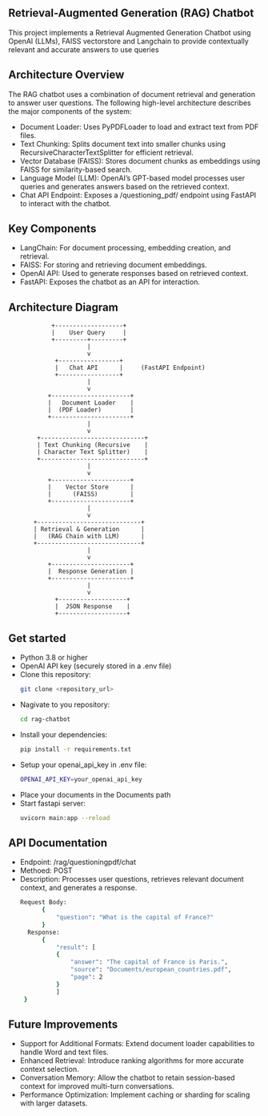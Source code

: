 ## Retrieval-Augmented Generation (RAG) Chatbot
This project implements a Retrieval Augmented Generation Chatbot using OpenAI (LLMs), FAISS vectorstore and Langchain to provide contextually relevant and accurate answers to use queries
## Architecture Overview
The RAG chatbot uses a combination of document retrieval and generation to answer user questions. The following high-level architecture describes the major components of the system:
- Document Loader: Uses PyPDFLoader to load and extract text from PDF files.
- Text Chunking: Splits document text into smaller chunks using RecursiveCharacterTextSplitter for efficient retrieval.
- Vector Database (FAISS): Stores document chunks as embeddings using FAISS for similarity-based search.
- Language Model (LLM): OpenAI’s GPT-based model processes user queries and generates answers based on the retrieved context.
- Chat API Endpoint: Exposes a /questioning_pdf/ endpoint using FastAPI to interact with the chatbot.
## Key Components
- LangChain: For document processing, embedding creation, and retrieval.
- FAISS: For storing and retrieving document embeddings.
- OpenAI API: Used to generate responses based on retrieved context.
- FastAPI: Exposes the chatbot as an API for interaction.
## Architecture Diagram

                +-------------------+
                |    User Query     |
                +---------+---------+
                          |
                          v
                 +-----------------+
                 |   Chat API      |     (FastAPI Endpoint)
                 +-----------------+
                          |
                          v
               +----------------------+
               |   Document Loader    |
               |  (PDF Loader)        |
               +----------------------+
                          |
                          v
            +-----------------------------+
            | Text Chunking (Recursive    |
            | Character Text Splitter)    |
            +-----------------------------+
                          |
                          v
               +----------------------+
               |    Vector Store      |
               |      (FAISS)         |
               +----------------------+
                          |
                          v
           +-----------------------------+
           | Retrieval & Generation      |
           |   (RAG Chain with LLM)      |
           +-----------------------------+
                          |
                          v
               +----------------------+
               |  Response Generation |
               +----------------------+
                          |
                          v
                 +-------------------+
                 |  JSON Response    |
                 +-------------------+
## Get started
- Python 3.8 or higher
- OpenAI API key (securely stored in a .env file)
- Clone this repository:
  ```bash
  git clone <repository_url>
- Nagivate to you repository:
  ```bash
  cd rag-chatbot
- Install your dependencies:
  ```bash
  pip install -r requirements.txt
- Setup your openai_api_key in .env file:
  ```bash
  OPENAI_API_KEY=your_openai_api_key
- Place your documents in the Documents path
- Start fastapi server:
  ```bash
  uvicorn main:app --reload
## API Documentation
- Endpoint: /rag/questioningpdf/chat
- Methoed: POST
- Description: Processes user questions, retrieves relevant document context, and generates a response.
  ```bash
  Request Body:
        {
            "question": "What is the capital of France?"
        }
    Response:
        {
            "result": [
            {
                "answer": "The capital of France is Paris.",
                "source": "Documents/european_countries.pdf",
                "page": 2
            }
            ]
   }
## Future Improvements
- Support for Additional Formats: Extend document loader capabilities to handle Word and text files.
- Enhanced Retrieval: Introduce ranking algorithms for more accurate context selection.
- Conversation Memory: Allow the chatbot to retain session-based context for improved multi-turn conversations.
- Performance Optimization: Implement caching or sharding for scaling with larger datasets.


    


